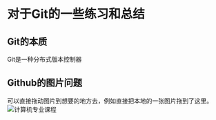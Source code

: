 # 对于Git的一些练习和总结

## Git的本质

Git是一种分布式版本控制器


## Github的图片问题
可以直接拖动图片到想要的地方去，例如直接把本地的一张图片拖到了这里。![计算机专业课程](https://user-images.githubusercontent.com/82944876/116048451-c46a9280-a6a7-11eb-9244-895b51cc0807.png)
